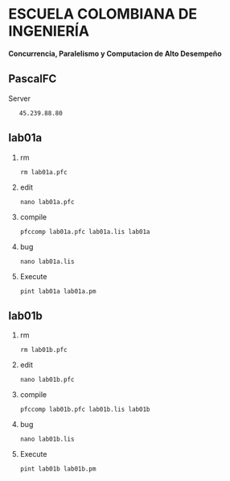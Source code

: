 # ESCUELA COLOMBIANA DE INGENIERÍA
**Concurrencia, Paralelismo y Computacion de Alto Desempeño**

## PascalFC

Server

       45.239.88.80

## lab01a

1. rm

       rm lab01a.pfc

2. edit

       nano lab01a.pfc
    
3. compile

       pfccomp lab01a.pfc lab01a.lis lab01a
    
4. bug

       nano lab01a.lis
    

5. Execute
  
       pint lab01a lab01a.pm

## lab01b

1. rm  

       rm lab01b.pfc
    
2. edit    

       nano lab01b.pfc
    
3. compile  

       pfccomp lab01b.pfc lab01b.lis lab01b
    
4. bug 
 
       nano lab01b.lis
    
5. Execute  

       pint lab01b lab01b.pm
    
